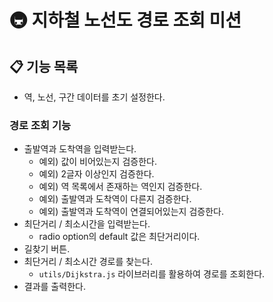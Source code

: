 # 🚇 지하철 노선도 경로 조회 미션

## 📋  기능 목록

- 역, 노선, 구간 데이터를 초기 설정한다.

### 경로 조회 기능

- 출발역과 도착역을 입력받는다.
  - 예외) 값이 비어있는지 검증한다.
  - 예외) 2글자 이상인지 검증한다.
  - 예외) 역 목록에서 존재하는 역인지 검증한다.
  - 예외) 출발역과 도착역이 다른지 검증한다.
  - 예외) 출발역과 도착역이 연결되어있는지 검증한다.
- 최단거리 / 최소시간을 입력받는다.
  - radio option의 default 값은 최단거리이다.
- 길찾기 버튼.
- 최단거리 / 최소시간 경로를 찾는다.
  - `utils/Dijkstra.js` 라이브러리를 활용하여 경로를 조회한다.
- 결과를 출력한다.

  
